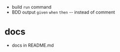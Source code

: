 - build `run` command
- BDD output `given` `when` `then` -- instead of comment

# docs

- docs in README.md
